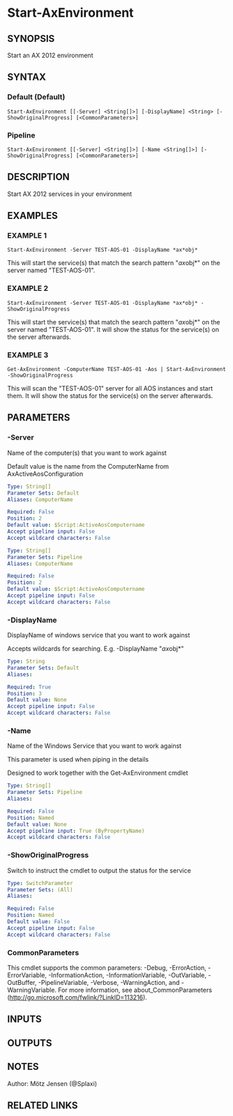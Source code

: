 ﻿---
external help file: ax2012.tools-help.xml
Module Name: ax2012.tools
online version:
schema: 2.0.0
---

# Start-AxEnvironment

## SYNOPSIS
Start an AX 2012 environment

## SYNTAX

### Default (Default)
```
Start-AxEnvironment [[-Server] <String[]>] [-DisplayName] <String> [-ShowOriginalProgress] [<CommonParameters>]
```

### Pipeline
```
Start-AxEnvironment [[-Server] <String[]>] [-Name <String[]>] [-ShowOriginalProgress] [<CommonParameters>]
```

## DESCRIPTION
Start AX 2012 services in your environment

## EXAMPLES

### EXAMPLE 1
```
Start-AxEnvironment -Server TEST-AOS-01 -DisplayName *ax*obj*
```

This will start the service(s) that match the search pattern "*ax*obj*" on the server named "TEST-AOS-01".

### EXAMPLE 2
```
Start-AxEnvironment -Server TEST-AOS-01 -DisplayName *ax*obj* -ShowOriginalProgress
```

This will start the service(s) that match the search pattern "*ax*obj*" on the server named "TEST-AOS-01".
It will show the status for the service(s) on the server afterwards.

### EXAMPLE 3
```
Get-AxEnvironment -ComputerName TEST-AOS-01 -Aos | Start-AxEnvironment -ShowOriginalProgress
```

This will scan the "TEST-AOS-01" server for all AOS instances and start them.
It will show the status for the service(s) on the server afterwards.

## PARAMETERS

### -Server
Name of the computer(s) that you want to work against

Default value is the name from the ComputerName from AxActiveAosConfiguration

```yaml
Type: String[]
Parameter Sets: Default
Aliases: ComputerName

Required: False
Position: 2
Default value: $Script:ActiveAosComputername
Accept pipeline input: False
Accept wildcard characters: False
```

```yaml
Type: String[]
Parameter Sets: Pipeline
Aliases: ComputerName

Required: False
Position: 2
Default value: $Script:ActiveAosComputername
Accept pipeline input: False
Accept wildcard characters: False
```

### -DisplayName
DisplayName of windows service that you want to work against

Accepts wildcards for searching.
E.g.
-DisplayName "*ax*obj*"

```yaml
Type: String
Parameter Sets: Default
Aliases:

Required: True
Position: 3
Default value: None
Accept pipeline input: False
Accept wildcard characters: False
```

### -Name
Name of the Windows Service that you want to work against

This parameter is used when piping in the details

Designed to work together with the Get-AxEnvironment cmdlet

```yaml
Type: String[]
Parameter Sets: Pipeline
Aliases:

Required: False
Position: Named
Default value: None
Accept pipeline input: True (ByPropertyName)
Accept wildcard characters: False
```

### -ShowOriginalProgress
Switch to instruct the cmdlet to output the status for the service

```yaml
Type: SwitchParameter
Parameter Sets: (All)
Aliases:

Required: False
Position: Named
Default value: False
Accept pipeline input: False
Accept wildcard characters: False
```

### CommonParameters
This cmdlet supports the common parameters: -Debug, -ErrorAction, -ErrorVariable, -InformationAction, -InformationVariable, -OutVariable, -OutBuffer, -PipelineVariable, -Verbose, -WarningAction, and -WarningVariable.
For more information, see about_CommonParameters (http://go.microsoft.com/fwlink/?LinkID=113216).

## INPUTS

## OUTPUTS

## NOTES
Author: Mötz Jensen (@Splaxi)

## RELATED LINKS
